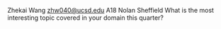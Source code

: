 Zhekai Wang
zhw040@ucsd.edu
A18 Nolan Sheffield
What is the most interesting topic covered in your domain this quarter?
